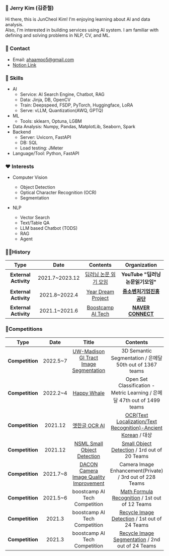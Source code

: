 ### 🤗 Jerry Kim (김준철)
Hi there, this is JunCheol Kim! I'm enjoying learning about AI and data analysis.  
Also, I'm interested in building services using AI system.
I am familiar with defining and solving problems in NLP, CV, and ML.

### 👀 Contact
- Email: ahaampo5@gmail.com
- [Notion Link](https://hungry-eclipse-86f.notion.site/Jerry-Kim-4732d44c49964700aa90d699c6897cda)

### 🤖 Skills
* AI
  * Service: AI Search Engine, Chatbot, RAG
  * Data: Jinja, DB, OpenCV
  * Train: Deepspeed, FSDP, PyTorch, Huggingface, LoRA
  * Serve: vLLM, Quantization(AWQ, GPTQ)
* ML
  * Tools: sklearn, Optuna, LGBM
* Data Analysis: Numpy, Pandas, MatplotLib, Seaborn, Spark
* Backend
  * Server: Uvicorn, FastAPI
  * DB: SQL
  * Load testing: JMeter
* Language/Tool: Python, FastAPI

### ❤ Interests
* Computer Vision
  - Object Detection
  - Optical Character Recognition (OCR)
  - Segmentation

* NLP
  - Vector Search
  - Text/Table QA
  - LLM based Chatbot (TODS)
  - RAG
  - Agent

### 🏃‍♀️History

| **Type** | **Date** | **Contents** | **Organization** |
|:--------:|:--------:|:--------:|:--------:|
| **External Activity** | 2021.7~2023.12  | [딥러닝 논문 읽기 모임](https://www.youtube.com/c/%EB%94%A5%EB%9F%AC%EB%8B%9D%EB%85%BC%EB%AC%B8%EC%9D%BD%EA%B8%B0%EB%AA%A8%EC%9E%84) | **YouTube "딥러닝논문읽기모임"** |
| **External Activity** | 2021.8~2022.4 | [Year Dream Project](http://yeardream.kr/) | **[중소벤처기업진흥공단](http://kosmes.or.kr/)** |
| **External Activity** | 2021.1~2021.6 | [Boostcamp AI Tech](https://boostcamp.connect.or.kr/) | **[NAVER CONNECT](https://www.connect.or.kr/)** |


### 🤡Competitions
| **Type** | **Date** | **Title** |**Contents** | **Host** |
|:--------:|:--------:|:--------:|:--------:|:--------:|
| **Competition** | 2022.5~7 | [UW-Madison GI Tract Image Segmentation](https://www.kaggle.com/competitions/uw-madison-gi-tract-image-segmentation) | 3D Semantic Segmentation / 은메달 50th out of 1367 teams | **Kaggle** |
| **Competition** | 2022.2~4 | [Happy Whale](https://www.kaggle.com/competitions/happy-whale-and-dolphin/overview) | Open Set Classification - Metric Learning / 은메달 47th out of 1499 teams | **Kaggle** |
| **Competition** | 2021.12 | [옛한글 OCR AI](http://hackathon-oldkorean.com/) | [OCR(Text Localization/Text Recognition)-Ancient Korean](https://github.com/ahaampo5/OCR_ancient_korean) / 대상 | **과학기술정보통신부** |
| **Competition** | 2021.12 | [NSML Small Object Detection](https://github.com/DatathonInfo/SOChallenge) | [Small Object Detection](https://github.com/DatathonInfo/SOChallenge) / 1rd out of 20 Teams | **과학기술정보통신부** |
| **Competition** | 2021.7~8 | [DACON Camera Image Quality Improvement](https://dacon.io/competitions/official/235746/overview/description) | Camera Image Enhancement(Private) / 3rd out of 228 Teams | **LG AI Research** |
| **Competition** | 2021.5~6 | boostcamp AI Tech Competition | [Math Formula Recognition](https://github.com/bcaitech1/p4-fr-sorry-math-but-love-you) / 1st out of 12 Teams | **NAVER CONNECT** |
| **Competition** | 2021.3 | boostcamp AI Tech Competition | [Recycle Image Detection](https://github.com/iloveslowfood/p1-img-iloveslowfood) / 1st out of 24 Teams | **NAVER CONNECT** |
| **Competition** | 2021.3 | boostcamp AI Tech Competition | [Recycle Image Segmentation](https://github.com/iloveslowfood/p1-img-iloveslowfood) / 2nd out of 24 Teams | **NAVER CONNECT** |

